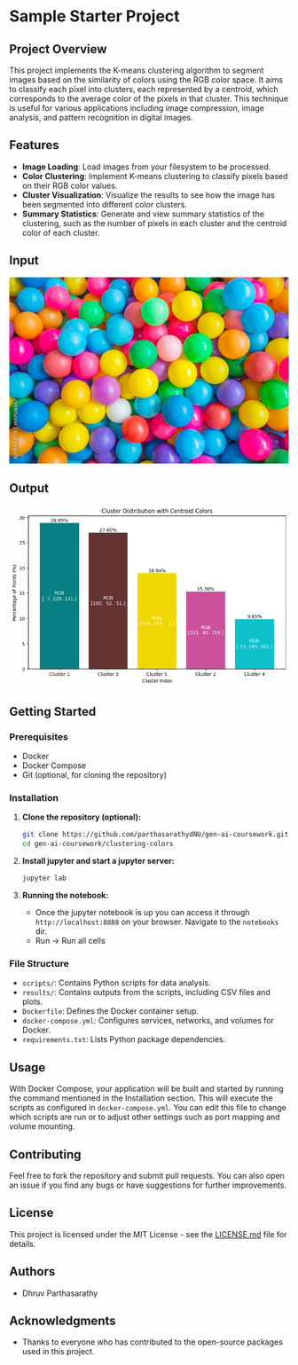 # Sample Starter Project

## Project Overview

This project implements the K-means clustering algorithm to segment images based on the similarity of colors using the RGB color space. It aims to classify each pixel into clusters, each represented by a centroid, which corresponds to the average color of the pixels in that cluster. This technique is useful for various applications including image compression, image analysis, and pattern recognition in digital images.

## Features

- **Image Loading**: Load images from your filesystem to be processed.
- **Color Clustering**: Implement K-means clustering to classify pixels based on their RGB color values.
- **Cluster Visualization**: Visualize the results to see how the image has been segmented into different color clusters.
- **Summary Statistics**: Generate and view summary statistics of the clustering, such as the number of pixels in each cluster and the centroid color of each cluster.

## Input
![Alt text](../clustering-colors/data/images/1000_F_197136667_bQFpFJSEK8wQWgibV5QOa2X6i8FNZns1.jpg)

## Output
![](../clustering-colors/Output/1000_F_197136667_bQFpFJSEK8wQWgibV5QOa2X6i8FNZns1_output.png)

## Getting Started

### Prerequisites
- Docker
- Docker Compose
- Git (optional, for cloning the repository)

### Installation
1. **Clone the repository (optional):**
   ```bash
   git clone https://github.com/parthasarathydNU/gen-ai-coursework.git
   cd gen-ai-coursework/clustering-colors
   ```

2. **Install jupyter and start a jupyter server:**
   ```bash
   jupyter lab
   ```

3. **Running the notebook:**
   - Once the jupyter notebook is up you can access it through `http://localhost:8888` on your browser. Navigate to the `notebooks` dir.
   - Run -> Run all cells


### File Structure
- `scripts/`: Contains Python scripts for data analysis.
- `results/`: Contains outputs from the scripts, including CSV files and plots.
- `Dockerfile`: Defines the Docker container setup.
- `docker-compose.yml`: Configures services, networks, and volumes for Docker.
- `requirements.txt`: Lists Python package dependencies.

## Usage
With Docker Compose, your application will be built and started by running the command mentioned in the Installation section. This will execute the scripts as configured in `docker-compose.yml`. You can edit this file to change which scripts are run or to adjust other settings such as port mapping and volume mounting.

## Contributing
Feel free to fork the repository and submit pull requests. You can also open an issue if you find any bugs or have suggestions for further improvements.

## License
This project is licensed under the MIT License - see the [LICENSE.md](LICENSE) file for details.

## Authors
- Dhruv Parthasarathy

## Acknowledgments
- Thanks to everyone who has contributed to the open-source packages used in this project.
